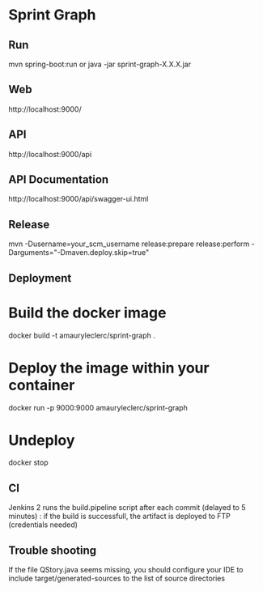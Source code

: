 # Sprint Graph

## Run
mvn spring-boot:run 
or java -jar sprint-graph-X.X.X.jar

## Web
http://localhost:9000/

## API
http://localhost:9000/api

## API Documentation
http://localhost:9000/api/swagger-ui.html

## Release
mvn -Dusername=your_scm_username release:prepare release:perform -Darguments="-Dmaven.deploy.skip=true"

## Deployment

# Build the docker image
docker build -t amauryleclerc/sprint-graph .

# Deploy the image within your container
docker run -p 9000:9000 amauryleclerc/sprint-graph

# Undeploy
docker stop <ID>

## CI
Jenkins 2 runs the build.pipeline script after each commit (delayed to 5 minutes) : if the build is successfull, the artifact is deployed to FTP (credentials needed) 

## Trouble shooting
If the file QStory.java seems missing, you should configure your IDE to include target/generated-sources to the list of source directories

